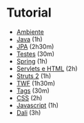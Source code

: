 # Tutorial

- [Ambiente](AMBIENTE.md)
- [Java](JAVA.md) (1h)
- [JPA](JPA.md) (2h30m)
- [Testes](TESTES.md) (30m)
- [Spring](SPRING.md) (1h)
- [Servlets e HTML](SERVLETS.md) (2h)
- [Struts 2](STRUTS2.md) (1h)
- [TWF](TWF.md) (1h30m)
- [Tags](TAGS.md) (30m)
- [CSS](CSS.md) (2h)
- [Javascript](JS.md) (1h)
- [Dali](DALI.md) (3h)
